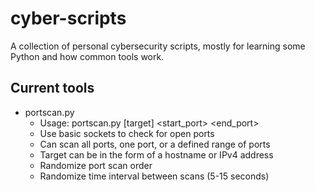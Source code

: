 # cyber-scripts
A collection of personal cybersecurity scripts, mostly for learning some Python and how common tools work.

## Current tools
- portscan.py
  - Usage: portscan.py [target] <start_port> <end_port>
  - Use basic sockets to check for open ports
  - Can scan all ports, one port, or a defined range of ports
  - Target can be in the form of a hostname or IPv4 address
  - Randomize port scan order
  - Randomize time interval between scans (5-15 seconds)
